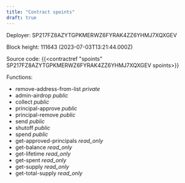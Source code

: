 ```yaml
---
title: "Contract spoints"
draft: true
---
```

Deployer: SP217FZ8AZYTGPKMERWZ6FYRAK4ZZ6YHMJ7XQXGEV


 



Block height: 111643 (2023-07-03T13:21:44.000Z)

Source code: {{<contractref "spoints" SP217FZ8AZYTGPKMERWZ6FYRAK4ZZ6YHMJ7XQXGEV spoints>}}

Functions:

* remove-address-from-list _private_
* admin-airdrop _public_
* collect _public_
* principal-approve _public_
* principal-remove _public_
* send _public_
* shutoff _public_
* spend _public_
* get-approved-principals _read_only_
* get-balance _read_only_
* get-lifetime _read_only_
* get-spent _read_only_
* get-supply _read_only_
* get-total-supply _read_only_
